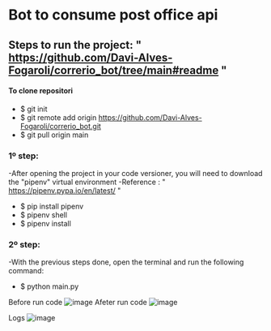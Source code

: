 # Bot to consume post office api

## Steps to run the project: " https://github.com/Davi-Alves-Fogaroli/correrio_bot/tree/main#readme "

#### To clone repositori 
- $ git init 
- $ git remote add origin https://github.com/Davi-Alves-Fogaroli/correrio_bot.git
- $ git pull origin main

### 1º step: 
-After opening the project in your code versioner, you will need to download the "pipenv" virtual environment
-Reference : " https://pipenv.pypa.io/en/latest/ "
- $ pip install pipenv
- $ pipenv shell
- $ pipenv install

### 2º step:
-With the previous steps done, open the terminal and run the following command:
- $ python main.py

Before run code ![image](https://user-images.githubusercontent.com/61630258/174611125-1e70e68f-c90d-4c6b-83a4-8f63dcbb3074.png)
Afeter run code ![image](https://user-images.githubusercontent.com/61630258/174611209-15b96097-a7ed-4337-b5e8-c36393996f45.png)

Logs ![image](https://user-images.githubusercontent.com/61630258/174610993-aa0fa322-9c80-42d4-9ccb-46ef76478ea1.png)
